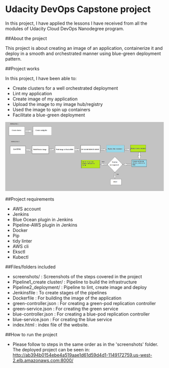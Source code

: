 Udacity DevOps Capstone project
=================================

In this project, I have applied the lessons I have received from all the modules of Udacity Cloud DevOps Nanodegree program. 

##About the project

This project is about creating an image of an application, containerize it and deploy in a smooth and orchestrated manner using blue-green deployment pattern.


##Project works

In this project, I have been able to:
* Create clusters for a well orchestrated deployment
* Lint my application
* Create image of my application
* Upload the image to my image hub/registry
* Used the image to spin up containers
* Facilitate a blue-green deployment

![img-1](Project_pipelines.png)

##Project requirements
* AWS account
* Jenkins
* Blue Ocean plugin in Jenkins
* Pipeline-AWS plugin in Jenkins
* Docker
* Pip
* tidy linter
* AWS cli
* Eksctl
* Kubectl

##Files/folders included
* screenshots/ : Screenshots of the steps covered in the project
* Pipeline1_create cluster/ : Pipeline to build the infrastructure
* Pipeline2_deployment/ : Pipeline to lint, create image and deploy
* Jenkinsfile : To create stages of the pipelines
* Dockerfile : For building the image of the application
* green-controller.json : For creating a green-pod replication controller
* green-service.json : For creating the green service
* blue-controller.json : For creating a blue-pod replication controller
* blue-service.json : For creating the blue service
* index.html : index file of the website. 


##How to run the project
* Please follow to steps in the same order as in the 'screenshots' folder.
The deployed project can be seen in:
http://ab394b0154ebe4a519aae1d61d59d4d1-1149172759.us-west-2.elb.amazonaws.com:8000/